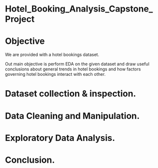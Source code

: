 # Hotel_Booking_Analysis_Capstone_Project

# Objective

We are provided with a hotel bookings dataset.

Out main objective is perform EDA on the given dataset and draw useful conclusions about general trends in hotel bookings and how factors governing hotel bookings interact with each other.

# Dataset collection & inspection.
# Data Cleaning and Manipulation.
# Exploratory Data Analysis.
# Conclusion.
